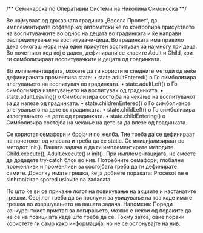 /** Семинарска по Оперативни Системи на Николина Симоноска **/

Ве најмуваат од  државната градинка „Весела Пролет“, да имплементирате софтвер кој автоматски ќе гo контролира присуството на воспитувачките во однос на децата во градинката и ќе направи распределување на воспитувачи-деца.
Во градинката има правило дека секогаш мора има еден присутен воспитувач за најмногу три деца.
Во почетниот код кој е даден, дефинирани се класите Adult и Child, кои ги симболизираат воспитувачките и  децата од градинката.

Во имплементацијата, можете да ги користите следните методи од веќе дефинираната променлива state:
•	state.adultEntered()
o	 Го симболизира влегувањето на воспитувач во градинката.
•	state.adultLeft()
o	Го симболизира излегувањето на воспитувач од градинката.
•	state.adultLeaving()
o	Симболизира состојба на чекање на воспитувачот за да излезе од градинката.
•	state.childrenEntered()
o	Го симболизира влегувањето на дете во градинката.
•	state.childLeft()
o	Го симболизира излегувањето на дете од градинката.
•	state.childEntering()
o	Симболизира состојба на чекање на дете за да влезе од градинката.

Се користат семафори и бројачи по желба. Тие треба да се дефинираат на почетокот од класата и треба да се static. Се иницијализираат во методот init().
Вашата задача е да ги имплементирате методите Child.execute(),  Adult.execute() и init(). При имплементацијата, не смеете да додадете try-catch блок во нив. Потребните семафори, глобални променливи и променливи за состојбата треба да ги дефинирате самите.
Доколку имате грешка, ќе ја добиете пораката:
Procesot ne e sinhroniziran spored uslovite na zadacata.

По што ќе ви се прикаже логот на повикување на акциите и настанатите грешки. Овој лог треба да ви послужи за увидување на тоа каде имате грешка во извршувањето на вашата задача.
Напомена: Поради конкурентниот пристап за логирањето, можно е некои од пораките да не се на позицијата каде што треба да се. Токму затоа, овие пораки користете ги само како информација, но не се ослонувајте на нив.
